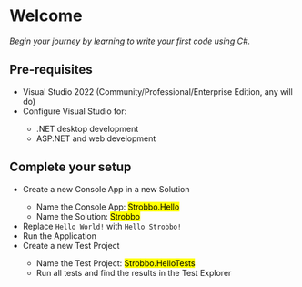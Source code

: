 # Welcome

_Begin your journey by learning to write your first code using C#._

## Pre-requisites

<ul>
    <li>Visual Studio 2022
  (Community/Professional/Enterprise Edition, any will do)</li>
  <li>Configure Visual Studio for:</li>
  <ul>
    <li>.NET desktop development</li>
    <li>ASP.NET and web development</li>
  </ul>
</ul>

## Complete your setup

<ul>
    <li>Create a new Console App in a new Solution</li>
    <ul>
        <li>Name the Console App: <mark>Strobbo.Hello</mark></li>
        <li>Name the Solution: <mark>Strobbo</mark></li>
    </ul>
    <li>Replace <code>Hello World!</code> with <code>Hello Strobbo!</code></li>
    <li>Run the Application</li>
    <li>Create a new Test Project</li>
    <ul>
        <li>Name the Test Project: <mark>Strobbo.HelloTests</mark></li>
        <li>Run all tests and find the results in the Test Explorer</li>
    </ul>
</ul>
